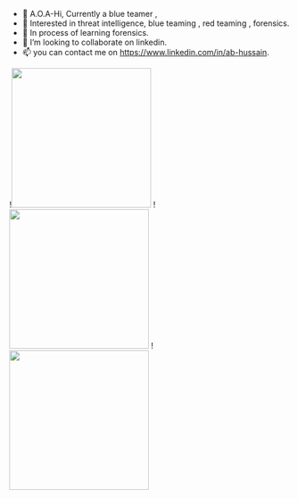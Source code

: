 - 👋 A.O.A-Hi, Currently a blue teamer ,
- 👀 Interested in threat intelligence, blue teaming , red teaming , forensics. 
- 🌱 In process of learning forensics.
- 💞️ I’m looking to collaborate on linkedin.
- 📫 you can contact me on https://www.linkedin.com/in/ab-hussain.


!<img src="https://dev-to-uploads.s3.amazonaws.com/uploads/articles/4u624upzydcadel86tm7.gif" width="250" height="250"/>
!<img src="https://c.tenor.com/R4riaEBdEOkAAAAd/hackerman-loweffortpunks.gif" width="250" height="250"/>
!<img src="https://c.tenor.com/cM-JhYmsdCoAAAAC/hacking-windows.gif" width="250" height="250"/>




<!---
System-CTL/System-CTL is a ✨ special ✨ repository because its `README.md` (this file) appears on your GitHub profile.
You can click the Preview link to take a look at your changes.
--->
